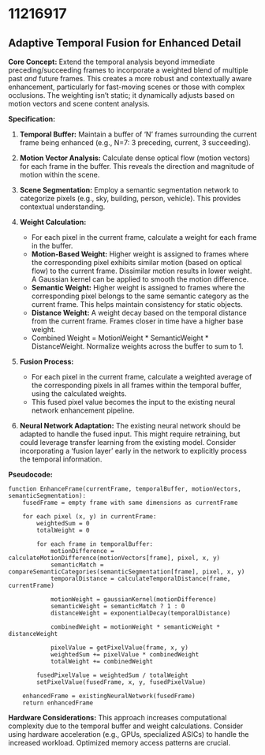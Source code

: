 # 11216917

## Adaptive Temporal Fusion for Enhanced Detail

**Core Concept:** Extend the temporal analysis beyond immediate preceding/succeeding frames to incorporate a weighted blend of multiple past *and* future frames. This creates a more robust and contextually aware enhancement, particularly for fast-moving scenes or those with complex occlusions. The weighting isn’t static; it dynamically adjusts based on motion vectors and scene content analysis.

**Specification:**

1.  **Temporal Buffer:** Maintain a buffer of ‘N’ frames surrounding the current frame being enhanced (e.g., N=7: 3 preceding, current, 3 succeeding).

2.  **Motion Vector Analysis:** Calculate dense optical flow (motion vectors) for each frame in the buffer. This reveals the direction and magnitude of motion within the scene.

3.  **Scene Segmentation:** Employ a semantic segmentation network to categorize pixels (e.g., sky, building, person, vehicle). This provides contextual understanding.

4.  **Weight Calculation:**
    *   For each pixel in the current frame, calculate a weight for each frame in the buffer.
    *   **Motion-Based Weight:** Higher weight is assigned to frames where the corresponding pixel exhibits similar motion (based on optical flow) to the current frame. Dissimilar motion results in lower weight. A Gaussian kernel can be applied to smooth the motion difference.
    *   **Semantic Weight:** Higher weight is assigned to frames where the corresponding pixel belongs to the same semantic category as the current frame. This helps maintain consistency for static objects.
    *   **Distance Weight:** A weight decay based on the temporal distance from the current frame. Frames closer in time have a higher base weight.
    *   Combined Weight = MotionWeight * SemanticWeight * DistanceWeight. Normalize weights across the buffer to sum to 1.

5.  **Fusion Process:**
    *   For each pixel in the current frame, calculate a weighted average of the corresponding pixels in all frames within the temporal buffer, using the calculated weights.
    *   This fused pixel value becomes the input to the existing neural network enhancement pipeline.

6.  **Neural Network Adaptation:** The existing neural network should be adapted to handle the fused input. This might require retraining, but could leverage transfer learning from the existing model. Consider incorporating a ‘fusion layer’ early in the network to explicitly process the temporal information.

**Pseudocode:**

```
function EnhanceFrame(currentFrame, temporalBuffer, motionVectors, semanticSegmentation):
    fusedFrame = empty frame with same dimensions as currentFrame

    for each pixel (x, y) in currentFrame:
        weightedSum = 0
        totalWeight = 0

        for each frame in temporalBuffer:
            motionDifference = calculateMotionDifference(motionVectors[frame], pixel, x, y)
            semanticMatch = compareSemanticCategories(semanticSegmentation[frame], pixel, x, y)
            temporalDistance = calculateTemporalDistance(frame, currentFrame)

            motionWeight = gaussianKernel(motionDifference)
            semanticWeight = semanticMatch ? 1 : 0
            distanceWeight = exponentialDecay(temporalDistance)

            combinedWeight = motionWeight * semanticWeight * distanceWeight

            pixelValue = getPixelValue(frame, x, y)
            weightedSum += pixelValue * combinedWeight
            totalWeight += combinedWeight

        fusedPixelValue = weightedSum / totalWeight
        setPixelValue(fusedFrame, x, y, fusedPixelValue)

    enhancedFrame = existingNeuralNetwork(fusedFrame)
    return enhancedFrame
```

**Hardware Considerations:** This approach increases computational complexity due to the temporal buffer and weight calculations. Consider using hardware acceleration (e.g., GPUs, specialized ASICs) to handle the increased workload. Optimized memory access patterns are crucial.
